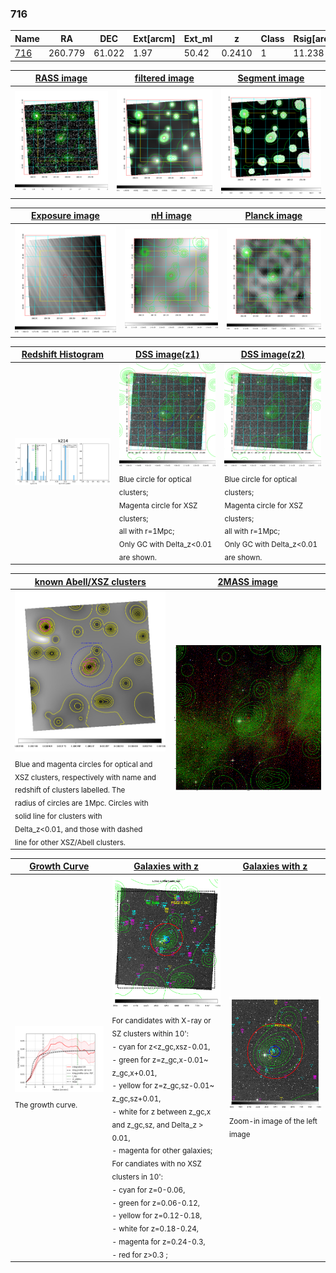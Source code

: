 <div STYLE="page-break-after: always;"></div>

### 716

|Name          |RA          |DEC      | Ext[arcm] | Ext_ml | z    | Class| Rsig[arcmin] | CRsig[c/s] | CR500[c/s] | R500[Mpc] |L500[erg/s]|F500[erg/s/cm^2]| M500[Msun]|Tx[keV]|beta|GC(XSZ,Delta_z<0.01)| GC(OPT,Delta_z<0.01)|GC|alias|
|--------------|------------|------------|---|---|-----------|--------|------|------|----|----|----|----|----|----|----|----|----|----|---|
|[716](script/716.md)     | 260.779       | 61.022       | 1.97    | 50.42   | 0.2410 | 1   | 11.238 |0.038 |0.034 |0.859 |1.174e+44 |6.713e-13 |2.301e+14 |3.872 |3.000 |-, |Wen, |Tar, |k214|

|[RASS image](../image/716/716_img.pdf)|[filtered image](../image/716/716_fil.pdf)|[Segment image](../image/716/716_seg.pdf)|
|-------------------|--------------------|-------------------|
| <img src="../image/716/716_img.png" width="300">  | <img src="../image/716/716_fil.png" width="300">   | <img src="../image/716/716_seg.png" width="300">  |

|[Exposure image](../image/716/716_mex.pdf)| [nH image](../image/716/716_nh.pdf)| [Planck image](../image/716/716_p.pdf)|
|-------------------|--------------------|-------------------|
|<img src="../image/716/716_mex.png" width="300">   | <img src="../image/716/716_nh.png" width="300">    | <img src="../image/716/716_p.png" width="300"> |

|[Redshift Histogram](../image/716/716_zg.pdf) | [DSS image(z1)](../image/716/716_dss_z1.pdf)      |  [DSS image(z2)](../image/716/716_dss_z2.pdf)    |
|-------------------|--------------------|-------------------|
|<img src="../image/716/716_zg.png" width="300"> |<img src="../image/716/716_dss_z1.png" width="300"> <sub><br>Blue circle for optical clusters; <br>Magenta circle for XSZ clusters; <br>all with r=1Mpc; <br>Only GC with Delta_z<0.01 are shown. </sub>| <img src="../image/716/716_dss_z2.png" width="300"><sub><br>Blue circle for optical clusters; <br>Magenta circle for XSZ clusters; <br>all with r=1Mpc; <br>Only GC with Delta_z<0.01 are shown. </sub> |

|[known Abell/XSZ clusters](../image/716/716_m.pdf) | [2MASS image](../image/716/716_2mass.pdf)      |
|-------------------|-------------------|
|<img src=../image/716/716_m.png width="300"> <sub><br>Blue and magenta circles for optical and <br>XSZ clusters, respectively with name and <br>redshift of clusters labelled. The <br>radius of circles are 1Mpc. Circles with <br>solid line for clusters with <br>Delta_z<0.01, and those with dashed <br>line for other XSZ/Abell clusters.        </sub>|<img src="../image/716/716_2mass.png" width="300">  |

|[Growth Curve](../image/716/716_gca_all.png) |[Galaxies with z](../image/716/716_opt_ned.pdf) |[Galaxies with z](../image/716/716_opt_ned_zoom.pdf) |
|-------------------|-------------------|-------------------|
| <img src="../image/716/716_gca_all.png" width="300"> <sub><br>The growth curve.</sub>| <img src=../image/716/716_opt_ned.png width="300"> <br><sub> For candidates with X-ray or SZ clusters within 10': <br> - cyan for z<z_gc,xsz-0.01, <br> - green for z=z_gc,x-0.01~ z_gc,x+0.01, <br> - yellow for z=z_gc,sz-0.01~ z_gc,sz+0.01, <br> - white for z between z_gc,x and z_gc,sz, and Delta_z > 0.01, <br> - magenta for other galaxies; <br>For candiates with no XSZ clusters in 10': <br> - cyan for z=0-0.06, <br> - green for z=0.06-0.12, <br> - yellow for z=0.12-0.18, <br> - white for z=0.18-0.24, <br> - magenta for z=0.24-0.3, <br> - red for z>0.3 ;  </sub>|<img src=../image/716/716_opt_ned_zoom.png width="300">  <br><sub> Zoom-in image of the left image</sub>|




